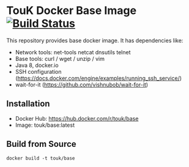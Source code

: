 TouK Docker Base Image [![Build Status](https://travis-ci.org/TouK/docker-base.svg?branch=master)](https://travis-ci.org/TouK/docker-base)
===

This repository provides base docker image. It has dependencies like:

* Network tools: net-tools netcat dnsutils telnet
* Base tools: curl / wget / unzip / vim
* Java 8, docker.io
* SSH configuration (https://docs.docker.com/engine/examples/running_ssh_service/)
* wait-for-it (https://github.com/vishnubob/wait-for-it)

Installation
---

* Docker Hub: https://hub.docker.com/r/touk/base
* Image: touk/base:latest

Build from Source
---

    docker build -t touk/base